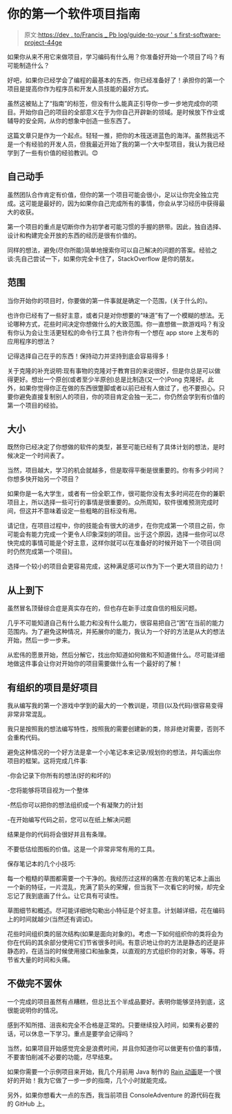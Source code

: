 # 你的第一个软件项目指南

> 原文:[https://dev . to/Francis _ Pb log/guide-to-your ' s first-software-project-44ge](https://dev.to/francis_pblog/guide-to-your-first-software-project-44ge)

如果你从来不用它来做项目，学习编码有什么用？你准备好开始一个项目了吗？有可能制造什么？

好吧，如果你已经学会了编程的最基本的东西，你已经准备好了！承担你的第一个项目是提高你作为程序员和开发人员技能的最好方式。

虽然这被贴上了“指南”的标签，但没有什么能真正引导你一步一步地完成你的项目。开始你自己的项目的全部意义在于为你自己开辟新的领域。是时候放下作业或辅导的安全网，从你的想象中创造一些东西了。

这篇文章只是作为一个起点。轻轻一推，把你的木筏送进蓝色的海洋。虽然我远不是一个有经验的开发人员，但我最近开始了我的第一个大中型项目，我认为我已经学到了一些有价值的经验教训。😊

## 自己动手

虽然团队合作肯定有价值，但你的第一个项目可能会很小，足以让你完全独立完成。这可能是最好的，因为如果你自己完成所有的事情，你会从学习经历中获得最大的收获。

第一个项目的重点是切断你作为初学者可能习惯的手握的脐带。因此，独自选择、设计和构建完全开放的东西的经历是很有价值的。

同样的想法，避免(尽你所能)简单地搜索你可以自己解决的问题的答案。经验之谈:先自己尝试一下，如果你完全卡住了，StackOverflow 是你的朋友。

## 范围

当你开始你的项目时，你要做的第一件事就是确定一个范围，(关于什么的)。

也许你已经有了一些好主意，或者只是对你想要的“味道”有了一个模糊的想法。无论哪种方式，花些时间决定你想做什么的大致范围。你一直想做一款游戏吗？有没有你认为会让生活更轻松的命令行工具？也许你有一个想在 app store 上发布的应用程序的想法？

记得选择自己在乎的东西！保持动力并坚持到底会容易得多！

关于克隆的补充说明:现有事物的克隆对于教育目的来说很好，但是你总是可以做得更好。想出一个原创(或者至少半原创)总是比制造(又一个)Pong 克隆好。此外，如果你觉得你正在做的东西很蹩脚或者以前已经有人做过了，也不要担心。只要你避免直接复制别人的项目，你的项目肯定会独一无二，你仍然会学到有价值的第一个项目的经验。

## 大小

既然你已经决定了你想做的软件的类型，甚至可能已经有了具体计划的想法，是时候决定一个时间表了。

当然，项目越大，学习的机会就越多，但是取得平衡是很重要的。你有多少时间？你想多快开始另一个项目？

如果你是一名大学生，或者有一份全职工作，很可能你没有太多时间花在你的兼职项目上，所以选择一些可行的事情是很重要的。众所周知，软件很难预测完成时间，但这并不意味着设定一些粗略的目标没有用。

请记住，在项目过程中，你的技能会有很大的进步，在你完成第一个项目之前，你可能会有能力完成一个更令人印象深刻的项目。出于这个原因，选择一些你可以尽快完成的事情可能是个好主意，这样你就可以在准备好的时候开始下一个项目(同时仍然完成第一个项目)。

选择一个较小的项目会更容易完成，这种满足感可以作为下一个更大项目的动力！

## 从上到下

虽然冒名顶替综合症是真实存在的，但也存在新手过度自信的相反问题。

几乎不可能知道自己有什么能力和没有什么能力，很容易把自己“困”在当前的能力范围内。为了避免这种情况，并拓展你的能力，我认为一个好的方法是从大的想法开始，然后一步一步来。

从宏伟的愿景开始，然后分解它，找出你知道如何做和不知道做什么。尽可能详细地做这件事会让你对开始你的项目需要做什么有一个最好的了解！

## 有组织的项目是好项目

我从编写我的第一个游戏中学到的最大的一个教训是，项目(以及代码)很容易变得非常非常混乱。

我只是按照我的想法编写特性，按照我的需要创建新的类，除非绝对需要，否则不会重构代码。

避免这种情况的一个好方法是拿一个小笔记本来记录/规划你的想法，并勾画出你项目的框架。这将完成几件事:

-你会记录下你所有的想法(好的和坏的)

-您将能够将项目视为一个整体

-然后你可以把你的想法组织成一个有凝聚力的计划

-在开始编写代码之前，您可以在纸上解决问题

结果是你的代码将会很好并且有条理。

不要低估绘图板的价值。这是一个非常非常有用的工具。

保存笔记本的几个小技巧:

每一个粗糙的草图都需要一个干净的。我经历过这样的痛苦:在我的笔记本上画出一个新的特征，一片混乱，充满了箭头的荣耀，但当我下一次看它的时候，却完全忘记了我到底画了什么。让它具有可读性。

草图细节和概述。尽可能详细地勾勒出小特征是个好主意。计划越详细，花在编码上的时间就越少(当然还有调试)。

花些时间组织类的层次结构(如果是面向对象的)。考虑一下如何组织你的类将会为你在代码的其余部分使用它们节省很多时间。有意识地让你的方法是静态的还是非静态的，在适当的时候使用接口和抽象类，以直观的方式组织你的对象，等等。将节省大量的时间和头痛。

## 不做完不罢休

一个完成的项目虽然有点糟糕，但总比五个半成品要好。表明你能够坚持到底，这很能说明你的情况。

感到不知所措、沮丧和完全不合格是正常的。只要继续投入时间，如果有必要的话，可以休息一下学习。重点是要学会记得吗？

当然，如果项目开始感觉完全是浪费时间，并且你知道你可以做更有价值的事情，不要害怕削减不必要的功能，尽早结束。

如果你需要一个示例项目来开始，我几个月前用 Java 制作的 [Rain 动画](http://francispiche.ca/responsive-rain-animation-in-java/)是一个很好的开始！我为它做了一步一步的指南，几个小时就能完成。

另外，如果你想看大一点的东西，我当前项目 ConsoleAdventure 的源代码在我的 GitHub 上。